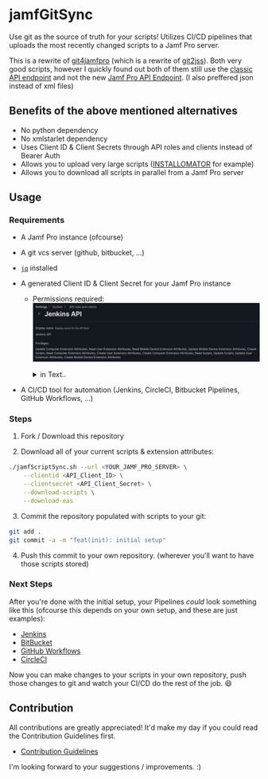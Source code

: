 # jamfGitSync

Use git as the source of truth for your scripts! Utilizes CI/CD pipelines that uploads the most recently changed scripts to a Jamf Pro server.

This is a rewrite of [git4jamfpro](https://github.com/alectrona/git4jamfpro) (which is a rewrite of [git2jss](https://github.com/badstreff/git2jss)). Both very good scripts, however I quickly found out both of them still use the [classic API endpoint](https://developer.jamf.com/jamf-pro/docs/getting-started-2) and not the new [Jamf Pro API Endpoint](https://developer.jamf.com/jamf-pro/docs/jamf-pro-api-overview). (I also preffered json instead of xml files)

## Benefits of the above mentioned alternatives

- No python dependency
- No xmlstarlet dependency
- Uses Client ID & Client Secrets through API roles and clients instead of Bearer Auth
- Allows you to upload very large scripts ([INSTALLOMATOR](https://github.com/Installomator/Installomator) for example)
- Allows you to download all scripts in parallel from a Jamf Pro server

## Usage

### Requirements

- A Jamf Pro instance (ofcourse)
- A git vcs server (github, bitbucket, ...)
- [`jq`](https://github.com/jqlang/jq) installed
- A generated Client ID & Client Secret for your Jamf Pro instance
    - Permissions required:
      ![required_permissions](/.github/assets/permissions.png)

      <details>
        <summary>in Text..</summary>
        
        - Create Scripts
        - Read Scripts
        - Update Scripts
        - Create Computer Extension Attributes
        - Create Mobile Device Extension Attributes
        - Create User Extension Attributes
        - Read Computer Extension Attributes
        - Read Mobile Device Extension Attributes
        - Read User Extension Attributes
        - Update Computer Extension Attributes
        - Update Mobile Device Extension Attributes
        - Update User Extension Attributes

      </details>

- A CI/CD tool for automation (Jenkins, CircleCI, Bitbucket Pipelines, GitHub Workflows, ...)

### Steps

1. Fork / Download this repository

2. Download all of your current scripts & extension attributes:

```sh
./jamfScriptSync.sh --url <YOUR_JAMF_PRO_SERVER> \
    --clientid <API_Client_ID> \
    --clientsecret <API_Client_Secret> \
    --download-scripts \
    --download-eas
```

3. Commit the repository populated with scripts to your git:

```sh
git add .
git commit -a -m "feat(init): initial setup"
```

4. Push this commit to your own repository. (wherever you'll want to have those scripts stored)


### Next Steps

After you're done with the initial setup, your Pipelines _could_ look something like this (ofcourse this depends on your own setup, and these are just examples):

- [Jenkins](https://github.com/74k1/jamfGitSync/wiki/Jenkins-example)
- [BitBucket](https://github.com/74k1/jamfGitSync/wiki/BitBucket-example)
- [GitHub Workflows](https://github.com/74k1/jamfGitSync/wiki/GitHub-Workflows-example)
- [CircleCI](https://github.com/74k1/jamfGitSync/wiki/CircleCI-example)

Now you can make changes to your scripts in your own repository, push those changes to git and watch your CI/CD do the rest of the job. :smile:

## Contribution

All contributions are greatly appreciated! It'd make my day if you could read the Contribution Guidelines first.

- [Contribution Guidelines](https://github.com/74k1/jamfGitSync/blob/main/docs/CONTRIBUTING.md)

I'm looking forward to your suggestions / improvements. :)
